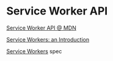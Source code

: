 # Service Worker API

[Service Worker API @ MDN](https://developer.mozilla.org/en-US/docs/Web/API/Service_Worker_API)

[Service Workers: an Introduction](https://developers.google.com/web/fundamentals/getting-started/primers/service-workers)

[Service Workers](https://www.w3.org/TR/service-workers/) spec
